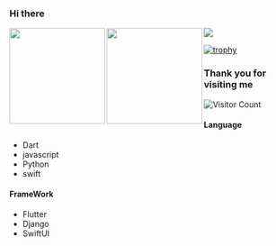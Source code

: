 ### Hi there
<a href="https://github.com/Haru-Kobayashi073">
  <img align="left" height="170px" src="https://github-readme-stats.vercel.app/api?username=Haru-Kobayashi073&count_private=true&show_icons=true&theme=dark" />
</a>
<a href="https://github.com/Haru-Kobayashi073">
  <img align="left" height="170px" src="https://github-readme-stats.vercel.app/api/top-langs/?username=Haru-Kobayashi073&layout=compact&theme=dark" />
</a>

![](https://github-profile-summary-cards.vercel.app/api/cards/profile-details?username=Haru-Kobayashi073&theme=vue)

[![trophy](https://github-profile-trophy.vercel.app/?username=Haru-Kobayashi073)](https://github.com/ryo-ma/github-profile-trophy)

### Thank you for visiting me
![Visitor Count](https://profile-counter.glitch.me/Haru-Kobayashi073/count.svg)

#### Language
- Dart
- javascript
- Python
- swift

#### FrameWork
- Flutter
- Django
- SwiftUI

<!--
**Haru-Kobayashi073/Haru-Kobayashi073** is a ✨ _special_ ✨ repository because its `README.md` (this file) appears on your GitHub profile.

Here are some ideas to get you started:

- 🔭 I’m currently working on ...
- 🌱 I’m currently learning ...
- 👯 I’m looking to collaborate on ...
- 🤔 I’m looking for help with ...
- 💬 Ask me about ...
- 📫 How to reach me: ...
- 😄 Pronouns: ...
- ⚡ Fun fact: ...
-->
